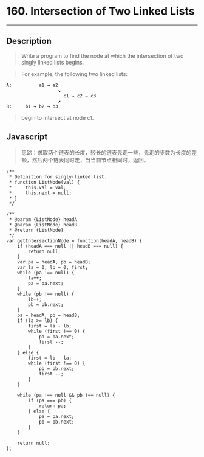# 160. Intersection of Two Linked Lists

---

## Description

> Write a program to find the node at which the intersection of two singly linked lists begins.


> For example, the following two linked lists:
```
A:          a1 → a2
                   ↘
                     c1 → c2 → c3
                   ↗            
B:     b1 → b2 → b3
```
> begin to intersect at node c1.
## Javascript

> 思路：求取两个链表的长度，较长的链表先走一些，先走的步数为长度的差额，然后两个链表同时走，当当前节点相同时，返回。

```
/**
 * Definition for singly-linked list.
 * function ListNode(val) {
 *     this.val = val;
 *     this.next = null;
 * }
 */

/**
 * @param {ListNode} headA
 * @param {ListNode} headB
 * @return {ListNode}
 */
var getIntersectionNode = function(headA, headB) {
    if (headA === null || headB === null) {
        return null;
    }
    var pa = headA, pb = headB;
    var la = 0, lb = 0, first;
    while (pa !== null) {
        la++;
        pa = pa.next;
    }
    while (pb !== null) {
        lb++;
        pb = pb.next;
    }
    pa = headA, pb = headB;
    if (la >= lb) {
        first = la - lb;
        while (first !== 0) {
            pa = pa.next;
            first --;
        }
    } else {
        first = lb - la;
        while (first !== 0) {
            pb = pb.next;
            first --;
        }
    }

    while (pa !== null && pb !== null) {
        if (pa === pb) {
            return pa;
        } else {
            pa = pa.next;
            pb = pb.next;
        }
    }

    return null;
};
```
